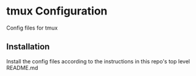 # tmux Configuration

Config files for tmux

## Installation
Install the config files according to the instructions in this repo's top level README.md

